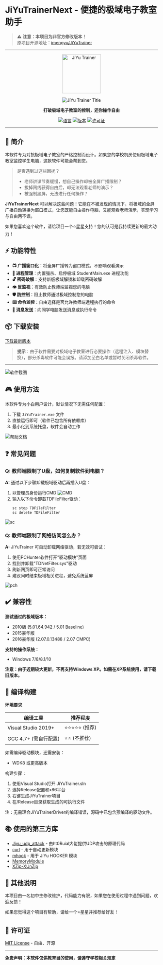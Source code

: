 # JiYuTrainerNext - 便捷的极域电子教室助手

> ⚠️ **注意：本项目为非官方修改版本！**  
> 原项目开源地址：[imengyu/JiYuTrainer](https://github.com/imengyu/JiYuTrainer)

---

<p align="center">
  <a href="#">
    <img alt="JiYu Trainer" src="JiYuTrainerLogo256.png" width="128">
  </a>
</p>

<p align="center">
  <img alt="JiYu Trainer Title" src="JiYuTrainerTitle.png">
</p>

<p align="center"><b>打破极域电子教室的控制，还你操作自由</b></p>

<p align="center">
  <a href="#"><img src="https://img.shields.io/badge/language-C++-blue.svg" alt="语言"></a>
  <a href="https://github.com/illusoryday/JiYuTrainerNext/releases"><img src="https://img.shields.io/badge/version-1.7-green.svg" alt="版本"></a>
  <a href="https://github.com/illusoryday/JiYuTrainerNext/blob/master/LICENSE"><img src="https://img.shields.io/badge/license-MIT-orange.svg" alt="许可证"></a>
</p>

---

## 📖 简介

本软件专为对抗极域电子教室的严格控制而设计。如果您的学校机房使用极域电子教室监控学生电脑，这款软件可能会帮到您。

> 是否遇到过这些困扰？
> - 老师讲课节奏缓慢，想自己操作却被全屏广播限制？
> - 拔掉网线获得自由后，却无法观看老师的演示？
> - 被强制黑屏，无法进行任何操作？

**JiYuTrainerNext** 可以解决这些问题！它能在不被发现的情况下，将极域的全屏广播自动转换为窗口模式，让您既能自由操作电脑，又能观看老师演示，实现学习与自由两不误。

如果您喜欢这个软件，请给项目一个⭐星星支持！您的认可是我持续更新的最大动力！

## ⚡ 功能特性

- **📺 广播窗口化**：将全屏广播转为窗口模式，不影响观看演示
- **🔧 进程管理**：内置强杀、启停极域 StudentMain.exe 进程功能
- **🔓 密码破解**：支持新版极域解锁和卸载密码破解
- **👁️ 反监视**：有效防止教师端监视您的电脑
- **🛡️ 防控制**：阻止教师通过极域控制您的电脑
- **⌨️ 命令监控**：自由选择是否允许教师端远程执行的命令
- **💬 消息发送**：向同学电脑发送消息或执行命令

## 📦 下载安装

[下载最新版本](https://raw.githubusercontent.com/illusoryday/JiYuTrainerNext/master/Release/JiYuTrainer.exe)

> **提示**：由于软件需要对极域电子教室进行必要操作（远程注入、模块替换），部分杀毒软件可能会误报。请添加至白名单或暂时关闭杀毒软件。

---

![软件截图](ScreenShots.png)

## 🎮 使用方法

本软件专为小白用户设计，默认情况下无需任何配置：

1. 下载 `JiYuTrainer.exe` 文件
2. 直接运行即可（软件已包含所有依赖库）
3. 最小化到系统托盘，软件会自动工作

![帮助文档](帮助.png)

## ❓ 常见问题

### Q: 教师端限制了U盘，如何复制软件到电脑？
**A:** 通过以下步骤卸载极域驱动后再插入U盘：

1. 以管理员身份运行CMD
   ![CMD](sc0.png)
2. 输入以下命令卸载TDFileFilter驱动：
   ```cmd
   sc stop TDFileFilter 
   sc delete TDFileFilter 
   ```
![sc](sc1.png)

### Q: 教师端限制了网络访问怎么办？
**A:** JiYuTrainer 可自动卸载网络驱动，若无效可尝试：

1. 使用PCHunter软件打开"驱动模块"页面
2. 找到并卸载"TDNetFilter.sys"驱动
3. 刷新网页即可正常访问
4. 建议同时结束极域相关进程，避免系统蓝屏

![pch](pchunter1.png)

## ✔️ 兼容性

**测试通过的极域版本：**

- 2010版 (5.01.64.942 / 5.01 Baseline)
- 2015豪华版
- 2016豪华版 (2.07.0.13488 / 2.07 CMPC)

**支持的操作系统：**

- Windows 7/8/8.1/10

**注意：由于近期较大更新，不再支持Windows XP。如需在XP系统使用，请下载旧版本。**

## 🔧 编译构建

**环境要求**

| 编译工具 | 推荐程度 |
|---------|---------|
| Visual Studio 2019+ | ⭐⭐⭐⭐⭐ (推荐) |
| GCC 4.7+ (需自行配置) | ⭐⭐ (不推荐) |

如需编译驱动模块，还需安装：

- WDK8 或更高版本

构建步骤：

1. 使用Visual Studio打开 JiYuTrainer.sln
2. 选择Release配置和x86平台
3. 右键生成JiYuTrainer项目
4. 在/Release目录获取生成的可执行文件

注：无需理会JiYuTrainerDriver的编译错误，源码中已包含预编译的驱动文件。

## 📚 使用的第三方库

- [Jiyu_udp_attack](https://github.com/ht0Ruial/Jiyu_udp_attack) - 由ht0Ruial大佬提供UDP攻击的原理代码
- [curl](https://github.com/curl/curl) - 用于自动更新模块
- [mhook](https://github.com/martona/mhook) - 用于 JiYu HOOKER 模块
- [MemoryModule](https://github.com/fancycode/MemoryModule)
- [XZip-XUnZip](https://github.com/yuanjia1011/XZip-XUnZip)

## 💬 其他说明

本项目由一名初中生修改维护，代码能力有限，如果您在使用过程中遇到问题，欢迎反馈！

如果您觉得这个项目有帮助，请给一个⭐星星并推荐给好友！

## 📄 许可证

[MIT License](LICENSE) - 自由、开源

---

**免责声明：本软件仅供教育目的使用，请遵守学校相关规定**
